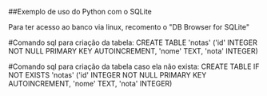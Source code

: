 ##Exemplo de uso do Python com o SQLite

Para ter acesso ao banco via linux, recomento o "DB Browser for SQLite"

#Comando sql para criação da tabela:
CREATE TABLE 'notas' ('id' INTEGER NOT NULL PRIMARY KEY AUTOINCREMENT, 'nome' TEXT, 'nota' INTEGER)

#Comando sql para criação da tabela caso ela não exista:
CREATE TABLE IF NOT EXISTS 'notas' ('id' INTEGER NOT NULL PRIMARY KEY AUTOINCREMENT, 'nome' TEXT, 'nota' INTEGER)

